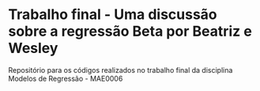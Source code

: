 # Trabalho final - Uma discussão sobre a regressão Beta por Beatriz e Wesley
Repositório para os códigos realizados no trabalho final da disciplina Modelos de Regressão - MAE0006
